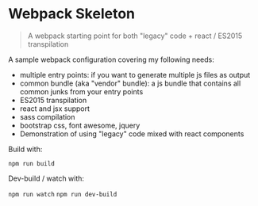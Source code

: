 Webpack Skeleton
================

> A webpack starting point for both "legacy" code + react / ES2015 transpilation

A sample webpack configuration covering my following needs:
* multiple entry points: if you want to generate multiple js files as output
* common bundle (aka "vendor" bundle): a js bundle that contains all common junks from your entry points
* ES2015 transpilation
* react and jsx support
* sass compilation
* bootstrap css, font awesome, jquery
* Demonstration of using "legacy" code mixed with react components

Build with:

`npm run build`

Dev-build / watch with:

`npm run watch`
`npm run dev-build`

